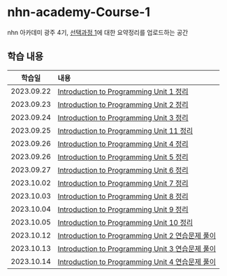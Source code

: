 # nhn-academy-Course-1

nhn 아카데미 광주 4기, [선택과정 1](https://www.inf.unibz.it/~calvanese/teaching/04-05-ip/lecture-notes/)에 대한 요약정리를 업로드하는 공간

## 학습 내용

|   학습일   |   내용  |
| :--------: | :-----------------------------------------------------------------------------------------------------------------------------------------------------------------------------------------------------------|
| 2023.09.22 | [Introduction to Programming Unit 1 정리](https://github.com/ByunKi/nhn-academy-Course-1-text/blob/main/Introduction-to-programming/1_Introduction%20to%20programming.md) |
| 2023.09.23 | [Introduction to Programming Unit 2 정리](https://github.com/ByunKi/nhn-academy-Course-1-text/blob/main/Introduction-to-programming/2_Use%20of%20objects%20and%20variables.md) |
| 2023.09.24 | [Introduction to Programming Unit 3 정리](https://github.com/ByunKi/nhn-academy-Course-1-text/blob/main/Introduction-to-programming/3_Definition%20of%20methods%20and%20classes.md) |
| 2023.09.25 | [Introduction to Programming Unit 11 정리](https://github.com/ByunKi/nhn-academy-Course-1-text/blob/main/Introduction-to-programming/11_Dynamic%20arrays%20and%20linked%20lists.md) |
| 2023.09.26 | [Introduction to Programming Unit 4 정리](https://github.com/ByunKi/nhn-academy-Course-1-text/blob/main/Introduction-to-programming/4_Primitive%20data%20types.md) |
| 2023.09.26 | [Introduction to Programming Unit 5 정리](https://github.com/ByunKi/nhn-academy-Course-1-text/blob/main/Introduction-to-programming/5_Conditional%20statements.md) |
| 2023.09.27 | [Introduction to Programming Unit 6 정리](https://github.com/ByunKi/nhn-academy-Course-1-text/blob/main/Introduction-to-programming/6_Loop%20statements.md) |
| 2023.10.02 | [Introduction to Programming Unit 7 정리](https://github.com/ByunKi/nhn-academy-Course-1-text/blob/main/Introduction-to-programming/7_Arrays%20and%20matrices.md) |
| 2023.10.03 | [Introduction to Programming Unit 8 정리](https://github.com/ByunKi/nhn-academy-Course-1-text/blob/main/Introduction-to-programming/8_Files%20and%20input%20and%20output%20streams.md) |
| 2023.10.04 | [Introduction to Programming Unit 9 정리](https://github.com/ByunKi/nhn-academy-Course-1-text/blob/main/Introduction-to-programming/9_Program%20errors%20and%20exception%20handling.md) |
| 2023.10.05 | [Introduction to Programming Unit 10 정리](https://github.com/ByunKi/nhn-academy-Course-1-text/blob/main/Introduction-to-programming/10_Recursion.md) |
| 2023.10.12 | [Introduction to Programming Unit 2 연습문제 풀이](https://github.com/ByunKi/nhn-academy-course-1/tree/main/exercise/unit_2) |
| 2023.10.13 | [Introduction to Programming Unit 3 연습문제 풀이](https://github.com/ByunKi/nhn-academy-course-1/tree/main/exercise/unit_3) |
| 2023.10.14 | [Introduction to Programming Unit 4 연습문제 풀이](https://github.com/ByunKi/nhn-academy-course-1/tree/main/exercise/unit_4) |

